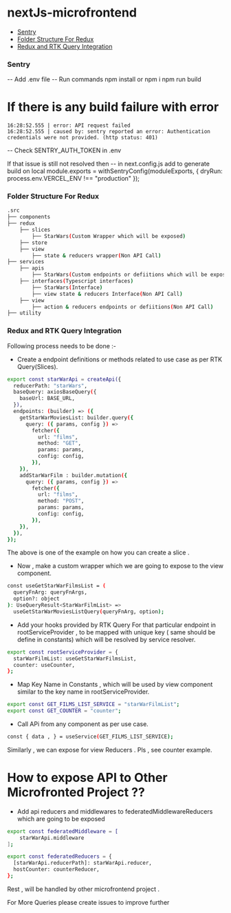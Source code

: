 # nextJs-microfrontend

- [Sentry](#Sentry) 
- [Folder Structure For Redux](#Folder-Structure-For-Redux)
- [Redux and RTK Query Integration](#Redux-and-RTK-Query-Integration) 
### Sentry
-- Add .env file
-- Run commands 
    npm install    or    npm i
    npm run build

# If there is any build failure with error 
    16:28:52.555 | error: API request failed
    16:28:52.555 | caused by: sentry reported an error: Authentication credentials were not provided. (http status: 401)
-- Check SENTRY_AUTH_TOKEN in .env

If that issue is still not resolved then
-- in next.config.js add to generate build on local
module.exports = withSentryConfig(moduleExports, {
  dryRun: process.env.VERCEL_ENV !== "production"
});

### Folder Structure For Redux

```sh
.src
├── components 
├── redux
    ├── slices
        ├── StarWars(Custom Wrapper which will be exposed)
    ├── store  
    ├── view 
        ├── state & reducers wrapper(Non API Call)
├── services   
    ├── apis
        ├── StarWars(Custom endpoints or defiitions which will be exposed to custom service)
    ├── interfaces(Typescript interfaces)
        ├── StarWars(Interface)
        ├── view state & reducers Interface(Non API Call)     
    ├── view 
        ├── action & reducers endpoints or defiitions(Non API Call)            
├── utility                  
```
### Redux and RTK Query Integration

Following process needs to be done :-

- Create a endpoint definitions or methods related to use case as per RTK Query(Slices).

```sh
export const starWarApi = createApi({
  reducerPath: "starWars",
  baseQuery: axiosBaseQuery({
    baseUrl: BASE_URL,
  }),
  endpoints: (builder) => ({
    getStarWarMoviesList: builder.query({
      query: ({ params, config }) =>
        fetcher({
          url: "films",
          method: "GET",
          params: params,
          config: config,
        }),
    }),
    addStarWarFilm : builder.mutation({
      query: ({ params, config }) =>
        fetcher({
          url: "films",
          method: "POST",
          params: params,
          config: config,
        }),
    }),
  }),
});
```
The above is one of the example on how you can create a slice . 

- Now , make a custom wrapper which we are going to expose to the view component.

```sh
const useGetStarWarFilmsList = (
  queryFnArg: queryFnArgs,
  option?: object
): UseQueryResult<StarWarFilmList> =>
  useGetStarWarMoviesListQuery(queryFnArg, option);
```

- Add your hooks provided by RTK Query For that particular endpoint in rootServiceProvider , to be mapped with unique key ( same should be define in constants) which will be resolved by service resolver.

```sh 
export const rootServiceProvider = {
  starWarFilmList: useGetStarWarFilmsList,
  counter: useCounter,
};
```

- Map Key Name in Constants , which will be used by view component similar to the key name in rootServiceProvider.

```sh
export const GET_FILMS_LIST_SERVICE = "starWarFilmList";
export const GET_COUNTER = "counter";
```

- Call APi from any component as per use case.

```sh
const { data , } = useService(GET_FILMS_LIST_SERVICE);
```

Similarly , we can expose for view Reducers . Pls , see counter example.

# How to expose API to Other Microfronted Project ??

- Add api reducers and middlewares to federatedMiddlewareReducers which are going to be exposed 
```sh
export const federatedMiddleware = [
    starWarApi.middleware
];

export const federatedReducers = {
  [starWarApi.reducerPath]: starWarApi.reducer,
  hostCounter: counterReducer,
};

```

Rest , will be handled by other microfrontend project .

For More Queries please create issues to improve further
